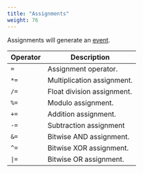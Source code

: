 ```yaml
---
title: "Assignments"
weight: 76
---
```


Assignments will generate an [event](../../overview/events).

Operator | Description
-------- | -----------
`=` | Assignment operator.
`*=` | Multiplication assignment.
`/=` | Float division assignment.
`%=` | Modulo assignment.
`+=` | Addition assignment.
`-=` | Subtraction assignment
`&=` | Bitwise AND assignment.
`^=` | Bitwise XOR assignment.
<code>&#124;=</code> | Bitwise OR assignment.
